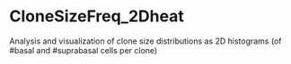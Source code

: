 # CloneSizeFreq_2Dheat
Analysis and visualization of clone size distributions as 2D histograms (of #basal and #suprabasal cells per clone)
